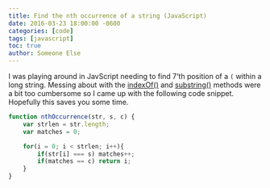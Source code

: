 ```yaml
---
title: Find the nth occurrence of a string (JavaScript)
date: 2016-03-23 18:00:00 -0600
categories: [code]
tags: [javascript]
toc: true
author: Someone Else
---
```

I was playing around in JavScript needing to find 7’th position of a `(` within a long string. Messing about with the [indexOf()](https://www.w3schools.com/jsref/jsref_indexof.asp) and [substring()](https://www.w3schools.com/jsref/jsref_substring.asp) methods were a bit too cumbersome so I came up with the following code snippet. Hopefully this saves you some time.

```js
function nthOccurrence(str, s, c) {
    var strlen = str.length;
    var matches = 0;

    for(i = 0; i < strlen; i++){
        if(str[i] === s) matches++;
        if(matches == c) return i;
    }
}
```
